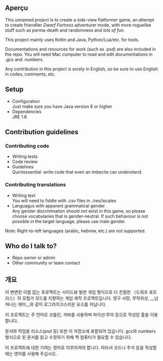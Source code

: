 ## Aperçu ##

This unnamed project is to create a side-view flatformer game, an attempt to create friendlier *Dwarf Fortress* adventurer mode, with more roguelike stuff such as perma-death and randomness and *lots of fun*.

This project mainly uses Kotlin and Java, Python/Lua/etc. for tools.

Documentations and resources for work (such as .psd) are also included in the repo. You will need Mac computer to read and edit documentations in .gcx and .numbers. 

Any contribution in this project is sorely in English, so be sure to use English in codes, comments, etc.

## Setup ##
* Configuration  
Just make sure you have Java version 8 or higher
* Dependencies  
JRE 1.8


## Contribution guidelines ##

### Contributing code ###

* Writing tests
* Code review
* Guidelines  
Quintessential: write code that even an imbecile can understand.


### Contributing translations ###

* Writing text  
You will need to fiddle with .csv files in ./res/locales
* Languagus with apparent grammatical gender  
Any gender discrimination should *not* exist in this game, so please choose vocabularies that is gender-neutral. If such behaviour is not possible in the target language, please use male gender.

Note: Right-to-left languages (arabic, hebrew, etc.) are not supported.


## Who do I talk to? ##

* Repo owner or admin
* Other community or team contact


## 개요 ##

이 변변한 이름 없는 프로젝트는 사이드뷰 발판 게임 형식으로 더 친절한 〈드워프 포트리스〉의 모험가 모드를 지향하는 게임 제작 프로젝트입니다. 영구 사망, 무작위성, __넘쳐나는 재미__와 같이 로그라이크스러운 요소를 지닙니다.

이 프로젝트는 주 언어로 코틀린, 자바를 사용하며 파이선·루아 등으로 작성된 툴을 이용합니다.

문서와 작업용 리소스(psd 등) 또한 이 저장소에 포함되어 있습니다. gcx와 numbers 형식으로 된 문서를 읽고 수정하기 위해 맥 컴퓨터가 필요할 수 있습니다.

이 프로젝트에 대한 기여는 영어로 이루어져야 합니다. 따라서 코드나 주석 등을 작성할 때는 영어를 사용해 주십시오.